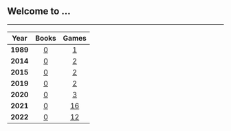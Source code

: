 ## Welcome to ...

<link rel="shortcut icon" type="image/x-icon" href="favicon.ico">

---

|Year|Books|Games|
|:---:|:---:|:---:|
|**1989**|[0](pg/b/b_1989.md)|[1](pg/g/g_1989.md)|
|**2014**|[0](pg/b/b_2014.md)|[2](pg/g/g_2014.md)|
|**2015**|[0](pg/b/b_2015.md)|[2](pg/g/g_2015.md)|
|**2019**|[0](pg/b/b_2019.md)|[2](pg/g/g_2019.md)|
|**2020**|[0](pg/b/b_2020.md)|[3](pg/g/g_2020.md)|
|**2021**|[0](pg/b/b_2021.md)|[16](pg/g/g_2021.md)|
|**2022**|[0](pg/b/b_2022.md)|[12](pg/g/g_2022.md)|

